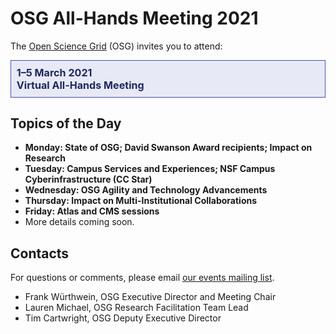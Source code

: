 # OSG All-Hands Meeting 2021

The [Open Science Grid](https://www.opensciencegrid.org) (OSG)
invites you to attend:

<div style="border: 1px solid #3F51B5; color: #20295A; background-color: #E7E9F6; padding: 1ex; font-size: 115%; font-weight: bold;">
  1&ndash;5 March 2021
  <br>
  Virtual All-Hands Meeting
</div>

## Topics of the Day

* **Monday: State of OSG; David Swanson Award recipients; Impact on Research**
* **Tuesday: Campus Services and Experiences; NSF Campus Cyberinfrastructure (CC Star)**
* **Wednesday: OSG Agility and Technology Advancements**
* **Thursday: Impact on Multi-Institutional Collaborations**
* **Friday: Atlas and CMS sessions**
* More details coming soon.

## Contacts

For questions or comments, please email
[our events mailing list](mailto:events@opensciencegrid.org).

* Frank Würthwein, OSG Executive Director and Meeting Chair
* Lauren Michael, OSG Research Facilitation Team Lead
* Tim Cartwright, OSG Deputy Executive Director



